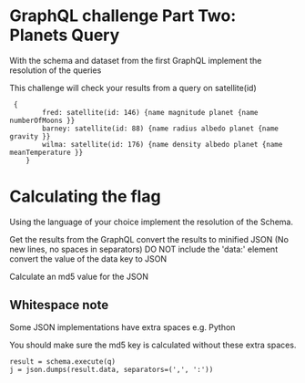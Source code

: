 # GraphQL challenge Part Two: Planets Query
With the schema and dataset from the first GraphQL implement the resolution of the queries 

This challenge will check your results from a query on satellite(id)

```
 {
        fred: satellite(id: 146) {name magnitude planet {name numberOfMoons }} 
        barney: satellite(id: 88) {name radius albedo planet {name gravity }}
        wilma: satellite(id: 176) {name density albedo planet {name meanTemperature }}
    }
```

# Calculating the flag
Using the language of your choice implement the resolution of the Schema.

Get the results from the GraphQL 
convert the results to minified JSON (No new lines, no spaces in separators) 
DO NOT include the 'data:' element convert the value of the data key to JSON

Calculate an md5 value for the JSON

## Whitespace note
Some JSON implementations have extra spaces e.g. Python

You should make sure the md5 key is calculated without these extra spaces.

```
result = schema.execute(q)
j = json.dumps(result.data, separators=(',', ':'))
```